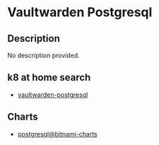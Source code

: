 # Vaultwarden Postgresql

## Description

No description provided.

## k8 at home search

- [vaultwarden-postgresql](https://nanne.dev/k8s-at-home-search/#/vaultwarden-postgresql)

## Charts

- [postgresql@bitnami-charts](https://charts.bitnami.com/bitnami/)
